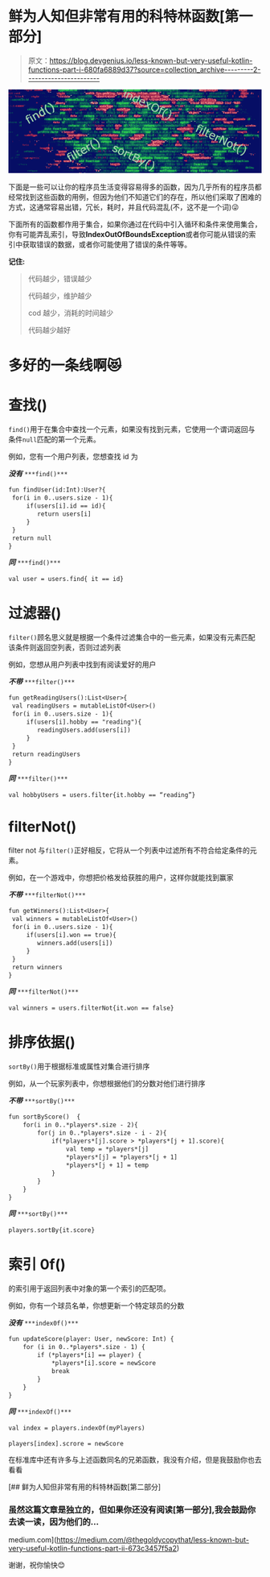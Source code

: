 # 鲜为人知但非常有用的科特林函数[第一部分]

> 原文：<https://blog.devgenius.io/less-known-but-very-useful-kotlin-functions-part-i-680fa6889d37?source=collection_archive---------2----------------------->

![](img/c3c06bd0502b28a4fe74e3c87e4e81e6.png)

下面是一些可以让你的程序员生活变得容易得多的函数，因为几乎所有的程序员都经常找到这些函数的用例，但因为他们不知道它们的存在，所以他们采取了困难的方式，这通常容易出错，冗长，耗时，并且代码混乱(不，这不是一个词)😜

下面所有的函数都作用于集合，如果你通过在代码中引入循环和条件来使用集合，你有可能弄乱索引，导致**IndexOutOfBoundsException**或者你可能从错误的索引中获取错误的数据，或者你可能使用了错误的条件等等。

**记住:**

> 代码越少，错误越少
> 
> 代码越少，维护越少
> 
> cod 越少，消耗的时间越少
> 
> 代码越少越好

# 多好的一条线啊😻

# **查找()**

`find()`用于在集合中查找一个元素，如果没有找到元素，它使用一个谓词返回与条件`null`匹配的第一个元素。

例如，您有一个用户列表，您想查找 id 为

***没有*** `***find()***`

```
fun findUser(id:Int):User?{
 for(i in 0..users.size - 1){
     if(users[i].id == id){
        return users[i]
     }
 }
 return null
}
```

***同*** `***find()***`

`val user = users.find{ it == id}`

# 过滤器()

`filter()`顾名思义就是根据一个条件过滤集合中的一些元素，如果没有元素匹配该条件则返回空列表，否则过滤列表

例如，您想从用户列表中找到有阅读爱好的用户

***不带*** `***filter()***`

```
fun getReadingUsers():List<User>{
 val readingUsers = mutableListOf<User>()
 for(i in 0..users.size - 1){
     if(users[i].hobby == "reading"){
        readingUsers.add(users[i])
     }
 }
 return readingUsers
}
```

***同*** `***filter()***`

`val hobbyUsers = users.filter{it.hobby == “reading”}`

# filterNot()

filter not 与`filter()`正好相反，它将从一个列表中过滤所有不符合给定条件的元素。

例如，在一个游戏中，你想把价格发给获胜的用户，这样你就能找到赢家

***不带*** `***filterNot()***`

```
fun getWinners():List<User>{
 val winners = mutableListOf<User>()
 for(i in 0..users.size - 1){
     if(users[i].won == true){
        winners.add(users[i])
     }
 }
 return winners
}
```

***同*** `***filterNot()***`

`val winners = users.filterNot{it.won == false}`

# 排序依据()

`sortBy()`用于根据标准或属性对集合进行排序

例如，从一个玩家列表中，你想根据他们的分数对他们进行排序

***不带*** `***sortBy()***`

```
fun sortByScore()  {
    for(i in 0..*players*.size - 2){
        for(j in 0..*players*.size - i - 2){
            if(*players*[j].score > *players*[j + 1].score){
                val temp = *players*[j]
                *players*[j] = *players*[j + 1]
                *players*[j + 1] = temp
            }
        }
    }
}
```

***同*** `***sortBy()***`

`players.sortBy{it.score}`

# 索引 0f()

的索引用于返回列表中对象的第一个索引的匹配项。

例如，你有一个球员名单，你想更新一个特定球员的分数

***没有*** `***index0f()***`

```
fun updateScore(player: User, newScore: Int) {
    for (i in 0..*players*.size - 1) {
        if (*players*[i] == player) {
            *players*[i].score = newScore
            break
        }
    }
}
```

***同*** `***indexOf()***`

`val index = players.indexOf(myPlayers)`

`players[index].scrore = newScore`

在标准库中还有许多与上述函数同名的兄弟函数，我没有介绍，但是我鼓励你也去看看

[](https://medium.com/@thegoldycopythat/less-known-but-very-useful-kotlin-functions-part-ii-673c3457f5a2) [## 鲜为人知但非常有用的科特林函数[第二部分]

### 虽然这篇文章是独立的，但如果你还没有阅读[第一部分],我会鼓励你去读一读，因为他们的…

medium.com](https://medium.com/@thegoldycopythat/less-known-but-very-useful-kotlin-functions-part-ii-673c3457f5a2) 

谢谢，祝你愉快😊